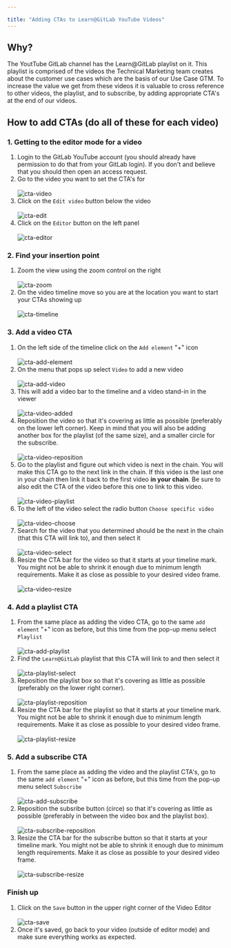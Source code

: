 ```yaml
---

title: "Adding CTAs to Learn@GitLab YouTube Videos"
---
```





## Why?
The YoutTube GitLab channel has the Learn@GitLab playlist on it. This playlist is comprised of the videos the Technical Marketing team creates about the customer use cases which are the basis of our Use Case GTM. To increase the value we get from these videos it is valuable to cross reference to other videos, the playlist, and to subscribe, by adding appropriate CTA's at the end of our videos.

## How to add CTAs (do all of these for each video)

### 1. Getting to the editor mode for a video
1. Login to the GitLab YouTube account (you should already have permission to do that from your GitLab login). If you don't and believe that you should then open an access request.
1. Go to the video you want to set the CTA's for <br><br>
    ![cta-video](https://about.gitlab.com/handbook/marketing/developer-relations/technical-marketing/images/cta/video.png)
1. Click on the `Edit video` button below the video <br><br>
    ![cta-edit](https://about.gitlab.com/handbook/marketing/developer-relations/technical-marketing/images/cta/edit.png)
1. Click on the `Editor` button on the left panel <br><br>
    ![cta-editor](https://about.gitlab.com/handbook/marketing/developer-relations/technical-marketing/images/cta/editor.png)

### 2. Find your insertion point
1. Zoom the view using the zoom control on the right <br><br>
    ![cta-zoom](https://about.gitlab.com/handbook/marketing/developer-relations/technical-marketing/images/cta/zoom.png)
1. On the video timeline move so you are at the location you want to start your CTAs showing up <br><br>
    ![cta-timeline](https://about.gitlab.com/handbook/marketing/developer-relations/technical-marketing/images/cta/timeline.png)

### 3. Add a video CTA
1. On the left side of the timeline click on the `Add element` "+" icon <br><br>
    ![cta-add-element](https://about.gitlab.com/handbook/marketing/developer-relations/technical-marketing/images/cta/add-element.png)
1. On the menu that pops up select `Video` to add a new video<br><br>
    ![cta-add-video](https://about.gitlab.com/handbook/marketing/developer-relations/technical-marketing/images/cta/add-video.png)
1. This will add a video bar to the timeline and a video stand-in in the viewer<br><br>
    ![cta-video-added](https://about.gitlab.com/handbook/marketing/developer-relations/technical-marketing/images/cta/video-added.png)
1. Reposition the video so that it's covering as little as possible (preferably on the lower left corner). Keep in mind that you will also be adding another box for the playlist (of the same size), and a smaller circle for the subscribe. <br><br>
    ![cta-video-reposition](https://about.gitlab.com/handbook/marketing/developer-relations/technical-marketing/images/cta/video-reposition.png)
1. Go to the playlist and figure out which video is next in the chain. You will make this CTA go to the next link in the chain. If this video is the last one in your chain then link it back to the first video **in your chain**. Be sure to also edit the CTA of the video before this one to link to this video. <br><br>
    ![cta-video-playlist](https://about.gitlab.com/handbook/marketing/developer-relations/technical-marketing/images/cta/video-playlist.png)
1. To the left of the video select the radio button `Choose specific video`<br><br>
    ![cta-video-choose](https://about.gitlab.com/handbook/marketing/developer-relations/technical-marketing/images/cta/video-choose.png)
1. Search for the video that you determined should be the next in the chain (that this CTA will link to), and then select it <br><br>
    ![cta-video-select](https://about.gitlab.com/handbook/marketing/developer-relations/technical-marketing/images/cta/video-select.png)
1. Resize the CTA bar for the video so that it starts at your timeline mark. You might not be able to shrink it enough due to minimum length requirements. Make it as close as possible to your desired video frame. <br><br>
    ![cta-video-resize](https://about.gitlab.com/handbook/marketing/developer-relations/technical-marketing/images/cta/video-resize.png)

### 4. Add a playlist CTA
1. From the same place as adding the video CTA, go to the same `add element` "+" icon as before, but this time from the pop-up menu select `Playlist` <br><br>
    ![cta-add-playlist](https://about.gitlab.com/handbook/marketing/developer-relations/technical-marketing/images/cta/add-playlist.png)
1. Find the `Learn@GitLab` playlist that this CTA will link to and then select it <br><br>
    ![cta-playlist-select](https://about.gitlab.com/handbook/marketing/developer-relations/technical-marketing/images/cta/playlist-select.png)
1. Reposition the playlist box so that it's covering as little as possible (preferably on the lower right corner). <br><br>
    ![cta-playlist-reposition](https://about.gitlab.com/handbook/marketing/developer-relations/technical-marketing/images/cta/playlist-reposition.png)
1. Resize the CTA bar for the playlist so that it starts at your timeline mark. You might not be able to shrink it enough due to minimum length requirements. Make it as close as possible to your desired video frame. <br><br>
    ![cta-playlist-resize](https://about.gitlab.com/handbook/marketing/developer-relations/technical-marketing/images/cta/playlist-resize.png)

### 5. Add a subscribe CTA
1. From the same place as adding the video and the playlist CTA's, go to the same `add element` "+" icon as before, but this time from the pop-up menu select `Subscribe` <br><br>
    ![cta-add-subscribe](https://about.gitlab.com/handbook/marketing/developer-relations/technical-marketing/images/cta/add-subscribe.png)
1. Reposition the subsribe button (circe) so that it's covering as little as possible (preferably in between the video box and the playlist box). <br><br>
    ![cta-subscribe-reposition](https://about.gitlab.com/handbook/marketing/developer-relations/technical-marketing/images/cta/subscribe-reposition.png)
1. Resize the CTA bar for the subscribe button so that it starts at your timeline mark. You might not be able to shrink it enough due to minimum length requirements. Make it as close as possible to your desired video frame. <br><br>
    ![cta-subscribe-resize](https://about.gitlab.com/handbook/marketing/developer-relations/technical-marketing/images/cta/subscribe-resize.png)

### Finish up
1. Click on the `Save` button in the upper right corner of the Video Editor <br><br>
    ![cta-save](https://about.gitlab.com/handbook/marketing/developer-relations/technical-marketing/images/cta/save.png)
1. Once it's saved, go back to your video (outside of editor mode) and make sure everything works as expected.

